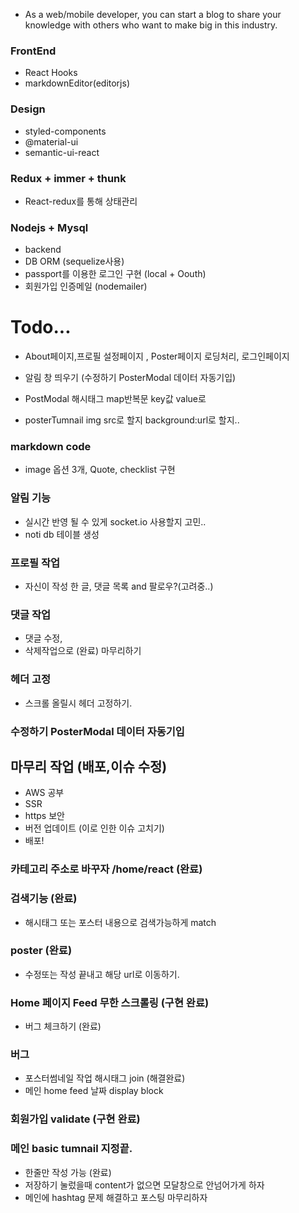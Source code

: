 - As a web/mobile developer, you can start a blog to share your knowledge with others who want to make big in this industry.

### FrontEnd
- React Hooks
- markdownEditor(editorjs)

### Design  
+ styled-components
+ @material-ui
+ semantic-ui-react

### Redux + immer + thunk
- React-redux를 통해 상태관리 

### Nodejs + Mysql
- backend
- DB ORM (sequelize사용)
- passport를 이용한 로그인 구현 (local + Oouth)
- 회원가입 인증메일 (nodemailer)





# Todo... 
- About페이지,프로필 설정페이지 , Poster페이지 로딩처리, 로그인페이지 
- 알림 창 띄우기 (수정하기 PosterModal 데이터 자동기입)



- PostModal 해시태그 map반복문 key값 value로
- posterTumnail img src로 할지 background:url로 할지..



### markdown code

- image 옵션 3개, Quote, checklist 구현

### 알림 기능
- 실시간 반영 될 수 있게 socket.io 사용할지 고민..
- noti db 테이블 생성

### 프로필 작업
- 자신이 작성 한 글, 댓글 목록 and 팔로우?(고려중..)



### 댓글 작업
- 댓글 수정, 
- 삭제작업으로 (완료) 마무리하기

### 헤더 고정
- 스크롤 올릴시 헤더 고정하기.

### 수정하기 PosterModal 데이터 자동기입


## 마무리 작업 (배포,이슈 수정)
  + AWS 공부
  + SSR 
  + https 보안 
  + 버전 업데이트 (이로 인한 이슈 고치기)
  + 배포!

### 카테고리 주소로 바꾸자 /home/react (완료)

### 검색기능 (완료)
- 해시태그 또는 포스터 내용으로 검색가능하게 match

### poster (완료)
- 수정또는 작성 끝내고 해당 url로 이동하기.

### Home 페이지 Feed 무한 스크롤링 (구현 완료)
- 버그 체크하기 (완료)


### 버그 
- 포스터썸네일 작업 해시태그 join (해결완료)
- 메인 home feed 날짜 display block

### 회원가입 validate (구현 완료)

### 메인 basic tumnail 지정끝.
- 한줄만 작성 가능 (완료)
- 저장하기 눌렀을때 content가 없으면 모달창으로 안넘어가게 하자
- 메인에 hashtag 문제 해결하고 포스팅 마무리하자